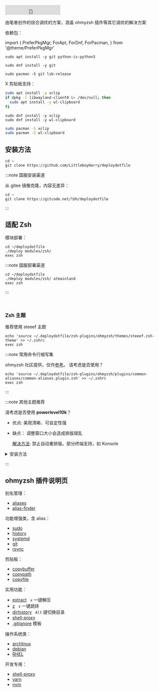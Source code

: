 <iframe src="https://ghbtns.com/github-btn.html?user=littleboyharry&repo=deploydotfile&type=star&count=true&size=large" frameBorder="0" scrolling="0" width="180" height="32" title="GitHub" style={{float:'right'}}></iframe>

由笔者创作的综合调优的方案，涵盖 ohmyzsh 插件等其它调优的解决方案

依赖包：

import {
PreferPkgMgr,
ForApt,
ForDnf,
ForPacman,
} from '@theme/PreferPkgMgr'

 <PreferPkgMgr dnf apt pacman >
<ForApt>

```shell
sudo apt install -y git python-is-python3
```
</ForApt><ForDnf>

```shell
sudo dnf install -y git
```

</ForDnf><ForPacman>

```shell
sudo pacman -S git lsb-release
```

</ForPacman>

X 剪贴板支持：

<ForApt>

```bash
sudo apt install -y xclip
if dpkg -l libwayland-client0 &> /dev/null; then
  sudo apt install -y wl-clipboard
fi
```
</ForApt><ForDnf>

```shell
sudo dnf install -y xclip
sudo dnf install -y wl-clipboard
```

</ForDnf><ForPacman>

```bash
sudo pacman -S xclip
sudo pacman -S wl-clipboard
```

</ForPacman>
</PreferPkgMgr>

## 安装方法

```shell
cd ~
git clone https://github.com/LittleboyHarry/deploydotfile

```

:::note 国服安装渠道

从 gitee 镜像克隆，内容无差异：

```shell
cd ~
git clone https://gitcode.net/lbh/deploydotfile
```

:::

## 适配 Zsh

模块部署：

```
cd ~/deploydotfile
./deploy modules/zsh/
exec zsh
```

:::note 国服部署渠道

```shell
cd ~/deploydotfile
./deploy modules/zsh/ atmainland
exec zsh
```

:::

<br/>

### Zsh 主题

推荐使用 steeef 主题

    echo 'source ~/.deploydotfile/zsh-plugins/ohmyzsh/themes/steeef.zsh-theme' >> ~/.zshrc
    exec zsh

:::note 常用命令行缩写集

ohmyzsh 社区提供，仅作[参考](https://gitee.com/mirrors/ohmyzsh/blob/master/plugins/common-aliases/README.md)。
请考虑是否使用？

    echo 'source ~/.deploydotfile/zsh-plugins/ohmyzsh/plugins/common-aliases/common-aliases.plugin.zsh' >> ~/.zshrc
    exec zsh

:::

:::note 其他主题推荐

请考虑是否使用 **powerlevel10k**？

- 优点: 美观清晰、可自定性强
- 缺点：
  调整窗口大小会造成排版错乱

  [解决方法](https://github.com/romkatv/powerlevel10k/blob/master/README.md#the-anatomy-of-the-problem):
  禁止自动重排版。部分终端支持，如 Konsole

<details className="let-details-to-gray" role="alert">
<summary>安装方法</summary>

<!-- todo: ys or zsh 重编译
https://www.zsh.org/mla/workers//2019/msg00561.html
-->

依赖 [Nerd Font 字体](./font#cascadiacode-nerdfont)

```shell
git clone --depth=1 https://github.com/romkatv/powerlevel10k.git ~/powerlevel10k
# 国内:
# git clone --depth=1 https://gitee.com/romkatv/powerlevel10k.git ~/powerlevel10k

echo 'source ~/powerlevel10k/powerlevel10k.zsh-theme' >>~/.zshrc
sed -i '/steeef.zsh-theme/d' ~/.zshrc
# 开始配置
exec zsh
```

隐藏系统图标?:

    sed -i "/# os identifier/ s/^/#&/" ~/.p10k.zsh
    exec zsh

</details>

:::

## ohmyzsh 插件说明页

<div style={{float:'left',marginRight:'2rem'}}>

别名管理：

- [aliases](https://gitee.com/mirrors/oh-my-zsh/tree/master/plugins/aliases)
- [alias-finder](https://gitee.com/mirrors/oh-my-zsh/tree/master/plugins/alias-finder)

功能增强类，含 alias：

- [sudo](https://gitee.com/mirrors/oh-my-zsh/tree/master/plugins/sudo)
- [history](https://gitee.com/mirrors/oh-my-zsh/tree/master/plugins/history)
- [systemd](https://gitee.com/mirrors/oh-my-zsh/tree/master/plugins/systemd)
- [git](https://gitee.com/mirrors/oh-my-zsh/tree/master/plugins/git)
- [rsync](https://gitee.com/mirrors/oh-my-zsh/tree/master/plugins/rsync)

</div>
<div style={{float:'left',marginRight:'2rem'}}>

剪贴板：

- [copybuffer](https://gitee.com/mirrors/oh-my-zsh/tree/master/plugins/copybuffer)
- [copypath](https://gitee.com/mirrors/oh-my-zsh/tree/master/plugins/copypath)
- [copyfile](https://gitee.com/mirrors/oh-my-zsh/tree/master/plugins/copyfile)

实用功能：

- [extract](https://gitee.com/mirrors/oh-my-zsh/tree/master/plugins/extract)
  &nbsp; `x` 一键解压
- [z](https://gitee.com/mirrors/oh-my-zsh/tree/master/plugins/z)
  &nbsp; `z` 一键跳转
- [dirhistory](https://gitee.com/mirrors/oh-my-zsh/tree/master/plugins/dirhistory)
  &nbsp; `Alt` 键切换目录
- [shell-proxy](https://gitee.com/mirrors/oh-my-zsh/tree/master/plugins/shell-proxy)
- [.gitignore](https://gitee.com/mirrors/oh-my-zsh/tree/master/plugins/gitignore) 模板

</div>
<div style={{float:'left',marginRight:'2  rem'}}>

操作系统类：

- [archlinux](https://gitee.com/mirrors/oh-my-zsh/tree/master/plugins/archlinux)
- [debian](https://gitee.com/mirrors/oh-my-zsh/tree/master/plugins/debian)
- [RHEL](https://gitee.com/mirrors/oh-my-zsh/tree/master/plugins/dnf)

开发专用：

- [shell-proxy](https://gitee.com/mirrors/oh-my-zsh/tree/master/plugins/shell-proxy)
- [yarn](https://gitee.com/mirrors/oh-my-zsh/tree/master/plugins/yarn)
- [nvm](https://gitee.com/mirrors/oh-my-zsh/tree/master/plugins/nvm)

</div>
